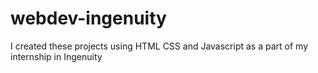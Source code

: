 # webdev-ingenuity
I created these projects using HTML CSS and Javascript as a part of my internship in Ingenuity
